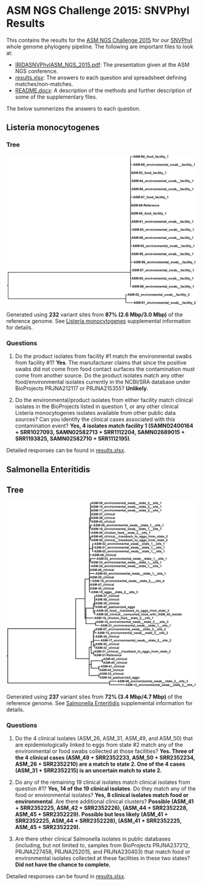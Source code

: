 ASM NGS Challenge 2015: SNVPhyl Results
=======================================

This contains the results for the [ASM NGS Challenge 2015](https://github.com/katholt/NGSchallenge) for our [SNVPhyl](http://snvphyl.readthedocs.org/) whole genome phylogeny pipeline.  The following are important files to look at:

* [IRIDASNVPhylASM_NGS_2015.pdf](IRIDASNVPhylASM_NGS_2015.pdf): The presentation given at the ASM NGS conference.
* [results.xlsx](results.xlsx): The answers to each question and spreadsheet defining matches/non-matches.
* [README.docx](README.docx):  A description of the methods and further description of some of the supplementary files.

The below summerizes the answers to each question.

Listeria monocytogenes
----------------------

### Tree

[![lm-phylo][]][lm-phylo]

Generated using **232** variant sites from **87% (2.6 Mbp/3.0 Mbp)** of the reference genome.  See [Listeria monocytogenes][] supplemental information for details.

### Questions

1. Do the product isolates from facility #1 match the environmental swabs from facility #1? **Yes**.  The manufacturer claims that since the positive swabs did not come from food contact surfaces the contamination must come from another source. Do the product isolates match any other food/environmental isolates currently in the NCBI/SRA database under BioProjects PRJNA212117 or PRJNA215355? **Unlikely**.

2. Do the environmental/product isolates from either facility match clinical isolates in the BioProjects listed in question 1, or any other clinical Listeria monocytogenes isolates available from other public data sources?  Can you identify the clinical cases associated with this contamination event?  **Yes, 4 isolates match facility 1 (SAMN02400164 + SRR1027093, SAMN02582713 + SRR1112204, SAMN02689015 + SRR1193825, SAMN02582710 + SRR1112195)**.

Detailed responses can be found in [results.xlsx][].

Salmonella Enteritidis
----------------------

## Tree

[![se-phylo][]][se-phylo]

Generated using **237** variant sites from **72% (3.4 Mbp/4.7 Mbp)** of the reference genome.  See [Salmonella Enteritidis][] supplemental information for details.

### Questions

1. Do the 4 clinical isolates (ASM_26, ASM_31, ASM_49, and ASM_50) that are epidemiologically linked to eggs from state #2 match any of the environmental or food swabs collected at those facilities? **Yes.  Three of the 4 clinical cases (ASM_49 + SRR2352233, ASM_50 + SRR2352234, ASM_26 + SRR2352210) are a match to state 2.  One of the 4 cases (ASM_31 + SRR2352215) is an uncertain match to state 2.**

2. Do any of the remaining 19 clinical isolates match clinical isolates from question #1? **Yes, 14 of the 19 clinical isolates**. Do they match any of the food or environmental isolates? **Yes, 8 clinical isolates match food or environmental**.  Are there additional clinical clusters?  **Possible (ASM_41 + SRR2352225, ASM_42 + SRR2352226), (ASM_44 + SRR2352228, ASM_45 + SRR2352229).  Possible but less likely (ASM_41 + SRR2352225, ASM_44 + SRR2352228), (ASM_41 + SRR2352225, ASM_45 + SRR2352229).**

3. Are there other clinical Salmonella isolates in public databases (including, but not limited to, samples from BioProjects PRJNA237212, PRJNA227458, PRJNA252015, and PRJNA230403) that match food or environmental isolates collected at these facilities in these two states? **Did not have the chance to complete.**

Detailed responses can be found in [results.xlsx][].

[results.xlsx]: results.xlsx
[Listeria monocytogenes]: Listeria_supplemental/results/LM_ASM-68_Cov10_RM_PHAST/
[Salmonella Enteritidis]: Salmonella_supplemental/results/SE_ASM-31_Cov10_RM_ASM-20_RM_PHAST/
[lm-phylo]: images/lm-phylo.png
[se-phylo]: images/se-phylo.png

